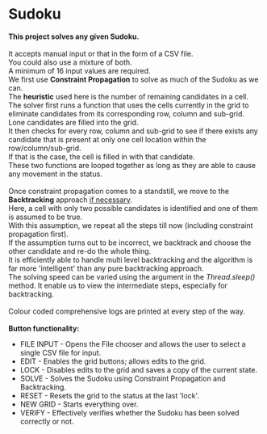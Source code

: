 # Sudoku
 <strong>This project solves any given Sudoku.</strong>
 <br><br>It accepts manual input or that in the form of a CSV file.
 <br>You could also use a mixture of both.
 <br>A minimum of 16 input values are required.
 <br>We first use <strong>Constraint Propagation</strong> to solve as much of the Sudoku as we can.
 <br>The <strong>heuristic</strong> used here is the number of remaining candidates in a cell.
 <br>The solver first runs a function that uses the cells currently in the grid to eliminate candidates from its corresponding row, column and sub-grid.
 <br>Lone candidates are filled into the grid.
 <br>It then checks for every row, column and sub-grid to see if there exists any candidate that is present at only one cell location within the row/column/sub-grid.
 <br>If that is the case, the cell is filled in with that candidate.
 <br>These two functions are looped together as long as they are able to cause any movement in the status.
 <br>
 <br>Once constraint propagation comes to a standstill, we move to the <strong>Backtracking</strong> approach <u>if necessary</u>.
 <br>Here, a cell with only two possible candidates is identified and one of them is assumed to be true.
 <br>With this assumption, we repeat all the steps till now (including constraint propagation first).
 <br>If the assumption turns out to be incorrect, we backtrack and choose the other candidate and re-do the whole thing.
 <br>It is efficiently able to handle multi level backtracking and the algorithm is far more 'intelligent' than any pure backtracking approach.
 <br>The solving speed can be varied using the argument in the <em>Thread.sleep()</em> method. It enable us to view the intermediate steps, especially for backtracking.
 <br>
 <br>Colour coded comprehensive logs are printed at every step of the way.
 <br>
 <br><strong>Button functionality:</strong>
 <ul>
 <li>FILE INPUT - Opens the File chooser and allows the user to select a single CSV file for input.</li>
 <li>EDIT - Enables the grid buttons; allows edits to the grid.</li>
 <li>LOCK - Disables edits to the grid and saves a copy of the current state.</li>
 <li>SOLVE - Solves the Sudoku using Constraint Propagation and Backtracking.</li>
 <li>RESET - Resets the grid to the status at the last 'lock'.</li>
 <li>NEW GRID - Starts everything over.</li>
 <li>VERIFY - Effectively verifies whether the Sudoku has been solved correctly or not.</li></ul>
